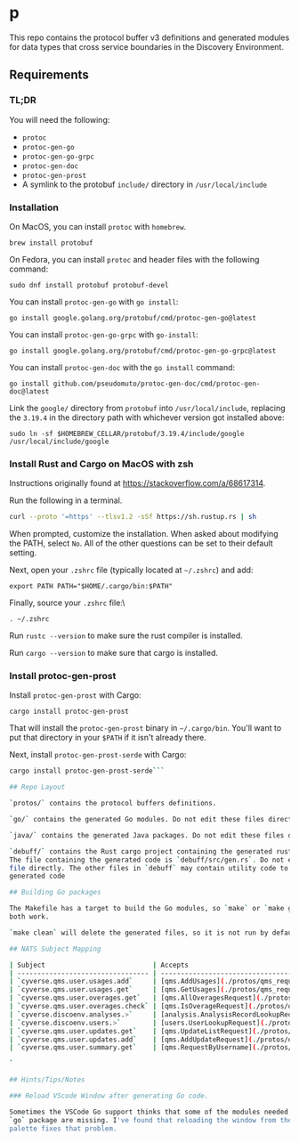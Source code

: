 # p

This repo contains the protocol buffer v3 definitions and generated modules for
data types that cross service boundaries in the Discovery Environment.

## Requirements

### TL;DR

You will need the following:

- `protoc`
- `protoc-gen-go`
- `protoc-gen-go-grpc`
- `protoc-gen-doc`
- `protoc-gen-prost`
- A symlink to the protobuf `include/` directory in `/usr/local/include`

### Installation

On MacOS, you can install `protoc` with `homebrew`.

```
brew install protobuf
```

On Fedora, you can install `protoc` and header files with the following command:

```
sudo dnf install protobuf protobuf-devel
```

You can install `protoc-gen-go` with `go install`:

```
go install google.golang.org/protobuf/cmd/protoc-gen-go@latest
```

You can install `protoc-gen-go-grpc` with `go-install`:

```
go install google.golang.org/protobuf/cmd/protoc-gen-go-grpc@latest
```

You can install `protoc-gen-doc` with the `go install` command:

```
go install github.com/pseudomuto/protoc-gen-doc/cmd/protoc-gen-doc@latest
```

Link the `google/` directory from `protobuf` into `/usr/local/include`,
replacing the `3.19.4` in the directory path with whichever version got
installed above:

```
sudo ln -sf $HOMEBREW_CELLAR/protobuf/3.19.4/include/google /usr/local/include/google
```

### Install Rust and Cargo on MacOS with zsh

Instructions originally found at https://stackoverflow.com/a/68617314.

Run the following in a terminal.

```bash
curl --proto '=https' --tlsv1.2 -sSf https://sh.rustup.rs | sh
```

When prompted, customize the installation. When asked about modifying the PATH,
select `No`. All of the other questions can be set to their default setting.

Next, open your `.zshrc` file (typically located at `~/.zshrc`) and add:

```
export PATH PATH="$HOME/.cargo/bin:$PATH"
```

Finally, source your `.zshrc` file:\

```
. ~/.zshrc
```

Run `rustc --version` to make sure the rust compiler is installed.

Run `cargo --version` to make sure that cargo is installed.

### Install protoc-gen-prost

Install `protoc-gen-prost` with Cargo:

```
cargo install protoc-gen-prost
```

That will install the `protoc-gen-prost` binary in `~/.cargo/bin`. You'll want to
put that directory in your `$PATH` if it isn't already there.

Next, install `protoc-gen-prost-serde` with Cargo:

````bash
cargo install protoc-gen-prost-serde```

## Repo Layout

`protos/` contains the protocol buffers definitions.

`go/` contains the generated Go modules. Do not edit these files directly.

`java/` contains the generated Java packages. Do not edit these files directly.

`debuff/` contains the Rust cargo project containing the generated rust module.
The file containing the generated code is `debuff/src/gen.rs`. Do not edit that
file directly. The other files in `debuff` may contain utility code to make the
generated code

## Building Go packages

The Makefile has a target to build the Go modules, so `make` or `make go` will
both work.

`make clean` will delete the generated files, so it is not run by default.

## NATS Subject Mapping

| Subject                           | Accepts                                                                  | Response                                                        | Responding Service                                                   |
| --------------------------------- | ------------------------------------------------------------------------ | --------------------------------------------------------------- | -------------------------------------------------------------------- |
| `cyverse.qms.user.usages.add`     | [qms.AddUsages](./protos/qms_requests.proto)                             | [qms.UsageResponse](./protos/qms_usages.proto)                  | [subscriptions](https://github.com/cyverse-de/subscriptions)         |
| `cyverse.qms.user.usages.get`     | [qms.GetUsages](./protos/qms_requests.proto)                             | [qms.UsageList](./protos/qms_usages.proto)                      | [subscriptions](https://github.com/cyverse-de/subscriptions)         |
| `cyverse.qms.user.overages.get`   | [qms.AllOveragesRequest](./protos/qms_requests.proto)                    | [qms.OverageList](./protos/qms_overages.proto)                  | [subscriptions](https://github.com/cyverse-de/subscriptions)         |
| `cyverse.qms.user.overages.check` | [qms.IsOverageRequest](./protos/qms_requests.proto)                      | [qms.IsOverage](./protos/qms_overages.proto)                    | [subscriptions](https://github.com/cyverse-de/subscriptions)         |
| `cyverse.discoenv.analyses.>`     | [analysis.AnalysisRecordLookupRequest](./protos/analysis_requests.proto) | [analysis.AnalysisRecordList](./protos/analysis_requests.proto) | [discoenv-analyses](https://github.com/cyverse-de/discoenv-analyses) |
| `cyverse.discoenv.users.>`        | [users.UserLookupRequest](./protos/user_requests.proto)                  | [user.User](./protos/user.proto)                                | [discoenv-users](https://github.com/cyverse-de/discoenv-users)       |
| `cyverse.qms.user.updates.get`    | [qms.UpdateListRequest](./protos/qms_updates.proto)                      | [qms.UpdateListResponse](./protos/qms_updates.proto)            | [subscriptions](https://github.com/cyverse-de/subscriptions)         |
| `cyverse.qms.user.updates.add`    | [qms.AddUpdateRequest](./protos/qms_updates.proto)                       | [qms.AddUpdateResponse](./protos/qms_updates.proto)             | [subscriptions](https://github.com/cyverse-de/subscriptions)         |
| `cyverse.qms.user.summary.get`    | [qms.RequestByUsername](./protos/qms_requests.proto)                     | [qms.UserPlanResponse](./protos/qms_user_plans.proto)           | [subscriptions](https://github.com/cyverse-de/subscriptions)         |

`

## Hints/Tips/Notes

### Reload VScode Window after generating Go code.

Sometimes the VSCode Go support thinks that some of the modules needed by the
`go` package are missing. I've found that reloading the window from the command
palette fixes that problem.
````
